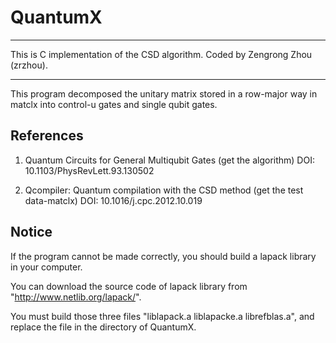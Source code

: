# QuantumX
 
---
This is C implementation of the CSD algorithm. 
Coded by Zengrong Zhou (zrzhou). 
 
---
This program decomposed the unitary matrix stored in a row-major way in matclx into control-u gates and single qubit gates.

References
---
1. Quantum Circuits for General Multiqubit Gates  (get the algorithm)
DOI: 10.1103/PhysRevLett.93.130502

2. Qcompiler: Quantum compilation with the CSD method  (get the test data-matclx)
DOI: 10.1016/j.cpc.2012.10.019

Notice
---
If the program cannot be made correctly, you should build a lapack library in your computer.

You can download the source code of lapack library from "http://www.netlib.org/lapack/".

You must build those three files "liblapack.a liblapacke.a librefblas.a", and replace the file in the directory of QuantumX.